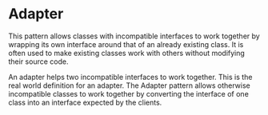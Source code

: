 # Adapter
This pattern allows classes with incompatible interfaces to work together by wrapping its own interface around that of an already existing class. It is often used to make existing classes work with others without modifying their source code.

An adapter helps two incompatible interfaces to work together. This is the real world definition for an adapter. The Adapter pattern allows otherwise incompatible classes to work together by converting the interface of one class into an interface expected by the clients.
